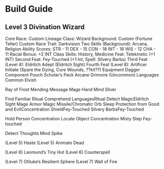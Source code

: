 # Build Guide
## Level 3 Divination Wizard

Core
Race: Custom Lineage
Class: Wizard
Background: Custom (Fortune Teller)
Custom Race Trait: Darkvision
Two Skills (Background): Arcana, Religion
Ability Scores:
STR - 11
DEX - 15
CON - 18
INT - 16
WIS - 12
CHA - 11
Racial Bonus: +2 INT
Class Skills: History, Medicine
Feat: Telekinetic (+1 INT)
Second Feat: Fey-Touched (+1 Int, Spell: Silvery Barbs)
Third Feat (Level 4): Eldritch Adept (Eldritch Sight)
Fourth Feat (Level 8): Artificer Initiate (Spare the Dying, Cure Wounds, ??kit??)
Equipment
Dagger
Component Pouch
Scholar’s Pack
Arcane Grimoire (Uncommon)
Languages
Common
Elvish


Ray of Frost
Mending
Message
Mage Hand
Mind Sliver

Find Familiar Ritual
Comprehend LanguagesRitual
Detect MagicEldritch Sight
Mage Armor
Magic Missile/Chromatic Orb
Sleep
Protection from Good and EvilConcentration
ShieldFey-Touched
Silvery BarbsFey-Touched

Hold Person Concentration
Locate Object Concentration
Misty Step Fey-touched

Detect Thoughts
Mind Spike

(Level 5) Haste
(Level 5) Animate Dead

(Level 6) Leomund’s Tiny Hut
(Level 6) Counterspell

(Level 7) Otiluke’s Resilient Sphere
(Level 7) Wall of Fire



